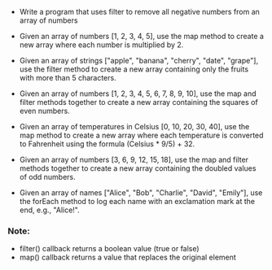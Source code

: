 - Write a program that uses filter to remove all negative numbers from an array of numbers

- Given an array of numbers [1, 2, 3, 4, 5], use the map method to create a new array where each number is multiplied by 2.

- Given an array of strings ["apple", "banana", "cherry", "date", "grape"], use the filter method to create a new array containing only the fruits with more than 5 characters.

- Given an array of numbers [1, 2, 3, 4, 5, 6, 7, 8, 9, 10], use the map and filter methods together to create a new array containing the squares of even numbers.

- Given an array of temperatures in Celsius [0, 10, 20, 30, 40], use the map method to create a new array where each temperature is converted to Fahrenheit using the formula (Celsius * 9/5) + 32.

- Given an array of numbers [3, 6, 9, 12, 15, 18], use the map and filter methods together to create a new array containing the doubled values of odd numbers.

- Given an array of names ["Alice", "Bob", "Charlie", "David", "Emily"], use the forEach method to log each name with an exclamation mark at the end, e.g., "Alice!".

### Note:
- filter() callback returns a boolean value (true or false)
- map() callback returns a value that replaces the original element